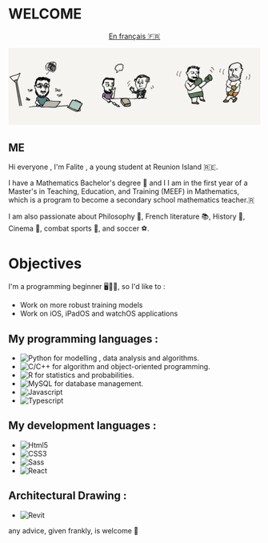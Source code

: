# WELCOME 

<div style="text-align: center;">
<a href="README-fr.md">En français 🇫🇷</a>
</div>

![bannière](images/IMG_2486.png)

## ME 
Hi everyone , I'm Falite , a young student at Reunion Island 🇷🇪.   

I have a Mathematics Bachelor's degree 🧮 and I I am in the first year of a Master's in Teaching, Education, and Training (MEEF) in Mathematics, which is a program to become a secondary school mathematics teacher.🇷

I am also passionate about Philosophy 🧠, French literature 📚, History 📜, Cinema 🎥, combat sports 🥊, and soccer ⚽.  

# Objectives 
I'm a programming beginner 🖥️👨‍💻, so I'd like to :
- Work on more robust training models
- Work on iOS, iPadOS and watchOS applications

## My programming languages : 
- ![Python](https://img.shields.io/badge/Python-20232A?style=for-the-badge&logo=python&logoColor=3776AB) for modelling , data analysis and algorithms.    
- ![C/C++](https://img.shields.io/badge/C++-20232A?style=for-the-badge&logo=c%2B%2B&logoColor=00599C)  for algorithm and object-oriented programming.     
- ![R](https://img.shields.io/badge/R-20232A?style=for-the-badge&logo=r&logoColor=00599C)      for statistics and probabilities.   
- ![MySQL](https://img.shields.io/badge/MySQL-20232A?style=for-the-badge&logo=mysql&logoColor=4479A1)    for database management.
- ![Javascript](https://img.shields.io/badge/JavaScript-20232A?style=for-the-badge&logo=javascript&logoColor=F7DF1E)  
- ![Typescript](https://img.shields.io/badge/TypeScript-20232A?style=for-the-badge&logo=typescript&logoColor=3178C6)

## My development languages :
- ![Html5](https://img.shields.io/badge/HTML5-20232A?style=for-the-badge&logo=html5&logoColor=E34F26)
- ![CSS3](https://img.shields.io/badge/CSS3-20232A?style=for-the-badge&logo=css3&logoColor=1572B6)
- ![Sass](https://img.shields.io/badge/Sass-20232A?style=for-the-badge&logo=sass&logoColor=CC6699)
- ![React](https://img.shields.io/badge/React-20232A?style=for-the-badge&logo=react&logoColor=61DAFB)

## Architectural Drawing : 
- ![Revit](https://img.shields.io/badge/Revit-20232A?style=for-the-badge&logo=autodesk&logoColor=white)




any advice, given frankly, is welcome 🙌

<!---
Falite/Falite is a ✨ special ✨ repository because its `README.md` (this file) appears on your GitHub profile.
You can click the Preview link to take a look at your changes.
--->
